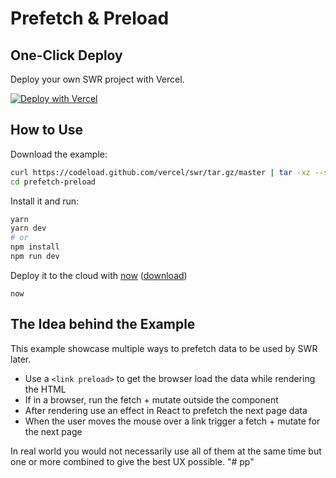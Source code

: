 # Prefetch & Preload

## One-Click Deploy

Deploy your own SWR project with Vercel.

[![Deploy with Vercel](https://vercel.com/button)](https://vercel.com/new/project?template=https://github.com/vercel/swr/tree/master/examples/prefetch-preload)

## How to Use

Download the example:

```bash
curl https://codeload.github.com/vercel/swr/tar.gz/master | tar -xz --strip=2 swr-master/examples/prefetch-preload
cd prefetch-preload
```

Install it and run:

```bash
yarn
yarn dev
# or
npm install
npm run dev
```

Deploy it to the cloud with [now](https://vercel.com/home) ([download](https://vercel.com/download))

```
now
```

## The Idea behind the Example

This example showcase multiple ways to prefetch data to be used by SWR later.

- Use a `<link preload>` to get the browser load the data while rendering the HTML
- If in a browser, run the fetch + mutate outside the component
- After rendering use an effect in React to prefetch the next page data
- When the user moves the mouse over a link trigger a fetch + mutate for the next page

In real world you would not necessarily use all of them at the same time but one or more combined to give the best UX possible.
"# pp" 

